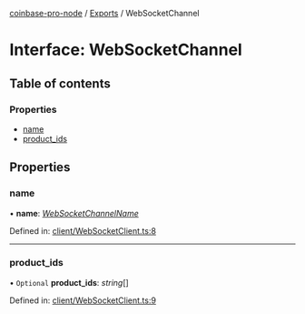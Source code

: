 [coinbase-pro-node](../README.md) / [Exports](../modules.md) / WebSocketChannel

# Interface: WebSocketChannel

## Table of contents

### Properties

- [name](websocketchannel.md#name)
- [product_ids](websocketchannel.md#product_ids)

## Properties

### name

• **name**: [_WebSocketChannelName_](../enums/websocketchannelname.md)

Defined in: [client/WebSocketClient.ts:8](https://github.com/bennycode/coinbase-pro-node/blob/1018fbd/src/client/WebSocketClient.ts#L8)

---

### product_ids

• `Optional` **product_ids**: _string_[]

Defined in: [client/WebSocketClient.ts:9](https://github.com/bennycode/coinbase-pro-node/blob/1018fbd/src/client/WebSocketClient.ts#L9)
